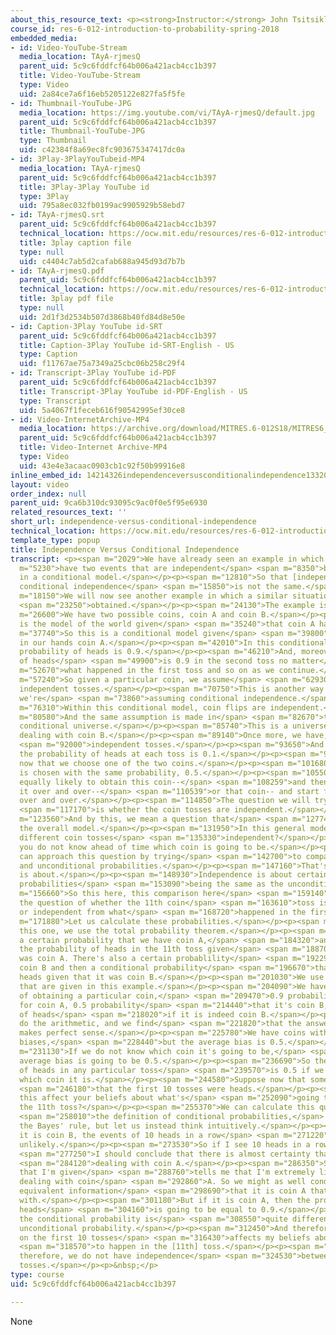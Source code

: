 ```yaml
---
about_this_resource_text: <p><strong>Instructor:</strong> John Tsitsiklis</p>
course_id: res-6-012-introduction-to-probability-spring-2018
embedded_media:
- id: Video-YouTube-Stream
  media_location: TAyA-rjmesQ
  parent_uid: 5c9c6fddfcf64b006a421acb4cc1b397
  title: Video-YouTube-Stream
  type: Video
  uid: 2a84ce7a6f16eb5205122e827fa5f5fe
- id: Thumbnail-YouTube-JPG
  media_location: https://img.youtube.com/vi/TAyA-rjmesQ/default.jpg
  parent_uid: 5c9c6fddfcf64b006a421acb4cc1b397
  title: Thumbnail-YouTube-JPG
  type: Thumbnail
  uid: c42384f8a69ec8fc903675347417dc0a
- id: 3Play-3PlayYouTubeid-MP4
  media_location: TAyA-rjmesQ
  parent_uid: 5c9c6fddfcf64b006a421acb4cc1b397
  title: 3Play-3Play YouTube id
  type: 3Play
  uid: 795a8ec032fb0199ac9905929b58ebd7
- id: TAyA-rjmesQ.srt
  parent_uid: 5c9c6fddfcf64b006a421acb4cc1b397
  technical_location: https://ocw.mit.edu/resources/res-6-012-introduction-to-probability-spring-2018/part-i-the-fundamentals/independence-versus-conditional-independence/TAyA-rjmesQ.srt
  title: 3play caption file
  type: null
  uid: c4404c7ab5d2cafab688a945d93d7b7b
- id: TAyA-rjmesQ.pdf
  parent_uid: 5c9c6fddfcf64b006a421acb4cc1b397
  technical_location: https://ocw.mit.edu/resources/res-6-012-introduction-to-probability-spring-2018/part-i-the-fundamentals/independence-versus-conditional-independence/TAyA-rjmesQ.pdf
  title: 3play pdf file
  type: null
  uid: 2d1f3d2534b507d3868b40fd84d8e50e
- id: Caption-3Play YouTube id-SRT
  parent_uid: 5c9c6fddfcf64b006a421acb4cc1b397
  title: Caption-3Play YouTube id-SRT-English - US
  type: Caption
  uid: f11767ae75a7349a25cbc06b258c29f4
- id: Transcript-3Play YouTube id-PDF
  parent_uid: 5c9c6fddfcf64b006a421acb4cc1b397
  title: Transcript-3Play YouTube id-PDF-English - US
  type: Transcript
  uid: 5a4067f1feceb616f90542995ef30ce8
- id: Video-InternetArchive-MP4
  media_location: https://archive.org/download/MITRES.6-012S18/MITRES6_012S18_L03-06_300k.mp4
  parent_uid: 5c9c6fddfcf64b006a421acb4cc1b397
  title: Video-Internet Archive-MP4
  type: Video
  uid: 43e4e3acaac0903cb1c92f50b99916e8
inline_embed_id: 14214326independenceversusconditionalindependence13320356
layout: video
order_index: null
parent_uid: 9ca6b310dc93095c9ac0f0e5f95e6930
related_resources_text: ''
short_url: independence-versus-conditional-independence
technical_location: https://ocw.mit.edu/resources/res-6-012-introduction-to-probability-spring-2018/part-i-the-fundamentals/independence-versus-conditional-independence
template_type: popup
title: Independence Versus Conditional Independence
transcript: <p><span m="2029">We have already seen an example in which we</span> <span
  m="5230">have two events that are independent</span> <span m="8350">but become dependent
  in a conditional model.</span></p><p><span m="12810">So that [independence] and
  conditional independence</span> <span m="15850">is not the same.</span></p><p><span
  m="18150">We will now see another example in which a similar situation is</span>
  <span m="23250">obtained.</span></p><p><span m="24130">The example is as follows.</span></p><p><span
  m="26600">We have two possible coins, coin A and coin B.</span></p><p><span m="31470">This
  is the model of the world given</span> <span m="35240">that coin A has been chosen.</span></p><p><span
  m="37740">So this is a conditional model given</span> <span m="39800">that we have
  in our hands coin A.</span></p><p><span m="42010">In this conditional model, the
  probability of heads is 0.9.</span></p><p><span m="46210">And, moreover, the probability
  of heads</span> <span m="49900">is 0.9 in the second toss no matter</span> <span
  m="52670">what happened in the first toss and so on as we continue.</span></p><p><span
  m="57240">So given a particular coin, we assume</span> <span m="62930">that we have
  independent tosses.</span></p><p><span m="70750">This is another way of saying that
  we're</span> <span m="73860">assuming conditional independence.</span></p><p><span
  m="76310">Within this conditional model, coin flips are independent.</span></p><p><span
  m="80580">And the same assumption is made in</span> <span m="82670">the other possible
  conditional universe.</span></p><p><span m="85740">This is a universe in which we're
  dealing with coin B.</span></p><p><span m="89140">Once more, we have, conditionally</span>
  <span m="92000">independent tosses.</span></p><p><span m="93650">And this time,
  the probability of heads at each toss is 0.1.</span></p><p><span m="97900">Suppose
  now that we choose one of the two coins.</span></p><p><span m="101680">Each coin
  is chosen with the same probability, 0.5.</span></p><p><span m="105509">So we're
  equally likely to obtain this coin--</span> <span m="108259">and then start flipping
  it over and over--</span> <span m="110539">or that coin-- and start flipping it
  over and over.</span></p><p><span m="114850">The question we will try to answer</span>
  <span m="117170">is whether the coin tosses are independent.</span></p><p><span
  m="123560">And by this, we mean a question that</span> <span m="127740">refers to
  the overall model.</span></p><p><span m="131950">In this general model, are the
  different coin tosses</span> <span m="135330">independent?</span></p><p><span m="136290">Where
  you do not know ahead of time which coin is going to be.</span></p><p><span m="140680">We
  can approach this question by trying</span> <span m="142700">to compare conditional
  and unconditional probabilities.</span></p><p><span m="147160">That's what independence
  is about.</span></p><p><span m="148930">Independence is about certain conditional
  probabilities</span> <span m="153090">being the same as the unconditional probabilities.</span></p><p><span
  m="156660">So this here, this comparison here</span> <span m="159140">is essentially
  the question of whether the 11th coin</span> <span m="163610">toss is dependent
  or independent from what</span> <span m="168720">happened in the first 10 coin tosses.</span></p><p><span
  m="171880">Let us calculate these probabilities.</span></p><p><span m="174390">For
  this one, we use the total probability theorem.</span></p><p><span m="179490">There's
  a certain probability that we have coin A,</span> <span m="184320">and then we have
  the probability of heads in the 11th toss given</span> <span m="188700">that it
  was coin A. There's also a certain probablility</span> <span m="192290">that it's
  coin B and then a conditional probability</span> <span m="196670">that we obtain
  heads given that it was coin B.</span></p><p><span m="201030">We use the numbers
  that are given in this example.</span></p><p><span m="204090">We have 0.5 probability
  of obtaining a particular coin,</span> <span m="209470">0.9 probability of heads
  for coin A, 0.5 probability</span> <span m="214440">that it's coin B, and 0.1 probability
  of heads</span> <span m="218020">if it is indeed coin B.</span></p><p><span m="219706">We
  do the arithmetic, and we find</span> <span m="221820">that the answer is 0.5, which
  makes perfect sense.</span></p><p><span m="225780">We have coins with different
  biases,</span> <span m="228440">but the average bias is 0.5.</span></p><p><span
  m="231130">If we do not know which coin it's going to be,</span> <span m="234020">the
  average bias is going to be 0.5.</span></p><p><span m="236690">So the probability
  of heads in any particular toss</span> <span m="239570">is 0.5 if we do not know
  which coin it is.</span></p><p><span m="244580">Suppose now that someone told you</span>
  <span m="246180">that the first 10 tosses were heads.</span></p><p><span m="249170">Will
  this affect your beliefs about what's</span> <span m="252090">going to happen in
  the 11th toss?</span></p><p><span m="255370">We can calculate this quantity using</span>
  <span m="258010">the definition of conditional probabilities,</span> <span m="260019">or
  the Bayes' rule, but let us instead think intuitively.</span></p><p><span m="265280">If
  it is coin B, the events of 10 heads in a row</span> <span m="271220">is extremely
  unlikely.</span></p><p><span m="273530">So if I see 10 heads in a row, then</span>
  <span m="277250">I should conclude that there is almost certainty that I'm</span>
  <span m="284120">dealing with coin A.</span></p><p><span m="286350">So the information
  that I'm given</span> <span m="288760">tells me that I'm extremely likely to be
  dealing with coin</span> <span m="292860">A. So we might as well condition on this
  equivalent information</span> <span m="298690">that it is coin A that I'm dealing
  with.</span></p><p><span m="301180">But if it is coin A, then the probability of
  heads</span> <span m="304160">is going to be equal to 0.9.</span></p><p><span m="306710">So
  the conditional probability is</span> <span m="308550">quite different from the
  unconditional probability.</span></p><p><span m="312450">And therefore, information
  on the first 10 tosses</span> <span m="316430">affects my beliefs about what's going</span>
  <span m="318570">to happen in the [11th] toss.</span></p><p><span m="320990">And
  therefore, we do not have independence</span> <span m="324530">between the different
  tosses.</span></p><p>&nbsp;</p>
type: course
uid: 5c9c6fddfcf64b006a421acb4cc1b397

---
```

None
